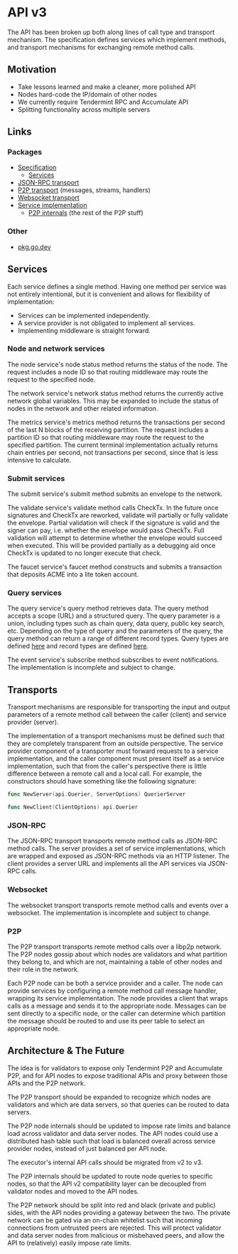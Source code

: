 # API v3

The API has been broken up both along lines of call type and transport
mechanism. The specification defines services which implement methods, and
transport mechanisms for exchanging remote method calls.

## Motivation

- Take lessons learned and make a cleaner, more polished API
- Nodes hard-code the IP/domain of other nodes
- We currently require Tendermint RPC and Accumulate API
- Splitting functionality across multiple servers

## Links

### Packages

- [Specification](.)
  - [Services](api.go)
- [JSON-RPC transport](jsonrpc)
- [P2P transport](p2p) (messages, streams, handlers)
- [Websocket transport](websocket)
- [Service implementation](/internal/node/http)
  - [P2P internals](/internal/api/p2p) (the rest of the P2P stuff)

### Other

- [pkg.go.dev](https://pkg.go.dev/gitlab.com/accumulatenetwork/accumulate@v1.0.0-rc3.3.0.20221022212648-f9808866894c/pkg/api/v3)

## Services

Each service defines a single method. Having one method per service was not
entirely intentional, but it is convenient and allows for flexibility of
implementation:

- Services can be implemented independently.
- A service provider is not obligated to implement all services.
- Implementing middleware is straight forward.

### Node and network services

The node service's node status method returns the status of the node. The
request includes a node ID so that routing middleware may route the request to
the specified node.

The network service's network status method returns the currently active network
global variables. This may be expanded to include the status of nodes in the
network and other related information.

The metrics service's metrics method returns the transactions per second of the
last N blocks of the receiving partition. The request includes a partition ID so
that routing middleware may route the request to the specified partition. The
current terminal implementation actually returns chain entries per second, not
transactions per second, since that is less intensive to calculate.

### Submit services

The submit service's submit method submits an envelope to the network.

The validate service's validate method calls CheckTx. In the future once
signatures and CheckTx are reworked, validate will partially or fully validate
the envelope. Partial validation will check if the signature is valid and the
signer can pay, i.e. whether the envelope would pass CheckTx. Full validation
will attempt to determine whether the envelope would succeed when executed. This
will be provided partially as a debugging aid once CheckTx is updated to no
longer execute that check.

The faucet service's faucet method constructs and submits a transaction that
deposits ACME into a lite token account.

### Query services

The query service's query method retrieves data. The query method accepts a
scope (URL) and a structured query. The query parameter is a union, including
types such as chain query, data query, public key search, etc. Depending on the
type of query and the parameters of the query, the query method can return a
range of different record types. Query types are defined [here](queries.yml) and
record types are defined [here](records.yml).

The event service's subscribe method subscribes to event notifications. The
implementation is incomplete and subject to change.

## Transports

Transport mechanisms are responsible for transporting the input and output
parameters of a remote method call between the caller (client) and service
provider (server).

The implementation of a transport mechanisms must be defined such that they are
completely transparent from an outside perspective. The service provider
component of a transporter must forward requests to a service implementation,
and the caller component must present itself as a service implementation, such
that from the caller's perspective there is little difference between a remote
call and a local call. For example, the constructors should have something like
the following signature:

```go
func NewServer(api.Querier, ServerOptions) QuerierServer

func NewClient(ClientOptions) api.Querier
```

### JSON-RPC

The JSON-RPC transport transports remote method calls as JSON-RPC method calls.
The server provides a set of service implementations, which are wrapped and
exposed as JSON-RPC methods via an HTTP listener. The client provides a server
URL and implements all the API services via JSON-RPC calls.

### Websocket

The websocket transport transports remote method calls and events over a
websocket. The implementation is incomplete and subject to change.

### P2P

The P2P transport transports remote method calls over a libp2p network. The P2P
nodes gossip about which nodes are validators and what partition they belong to,
and which are not, maintaining a table of other nodes and their role in the
network.

Each P2P node can be both a service provider and a caller. The node can provide
services by configuring a remote method call message handler, wrapping its
service implementation. The node provides a client that wraps calls as a message
and sends it to the appropriate node. Messages can be sent directly to a
specific node, or the caller can determine which partition the message should be
routed to and use its peer table to select an appropriate node.

## Architecture & The Future

The idea is for validators to expose only Tendermint P2P and Accumulate P2P, and
for API nodes to expose traditional APIs and proxy between those APIs and the
P2P network.

The P2P transport should be expanded to recognize which nodes are validators and
which are data servers, so that queries can be routed to data servers.

The P2P node internals should be updated to impose rate limits and balance load
across validator and data server nodes. The API nodes could use a distributed
hash table such that load is balanced overall across service provider nodes,
instead of just balanced per API node.

The executor's internal API calls should be migrated from v2 to v3.

The P2P internals should be updated to route node queries to specific nodes, so
that the API v2 compatibility layer can be decoupled from validator nodes and
moved to the API nodes.

The P2P network should be split into red and black (private and public) sides,
with the API nodes providing a gateway between the two. The private network can
be gated via an on-chain whitelist such that incoming connections from untrusted
peers are rejected. This will protect validator and data server nodes from
malicious or misbehaved peers, and allow the API to (relatively) easily impose
rate limits.
